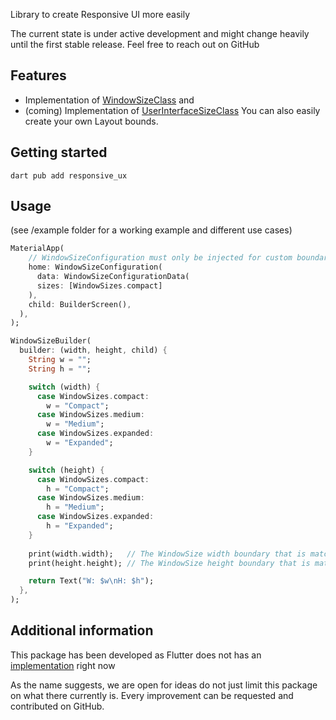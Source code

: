 <!--
This README describes the package. If you publish this package to pub.dev,
this README's contents appear on the landing page for your package.

For information about how to write a good package README, see the guide for
[writing package pages](https://dart.dev/guides/libraries/writing-package-pages).

For general information about developing packages, see the Dart guide for
[creating packages](https://dart.dev/guides/libraries/create-library-packages)
and the Flutter guide for
[developing packages and plugins](https://flutter.dev/developing-packages).
-->

Library to create Responsive UI more easily

The current state is under active development and might change heavily until the first stable release.
Feel free to reach out on GitHub

## Features

- Implementation of [WindowSizeClass](https://developer.android.com/develop/ui/compose/layouts/adaptive/window-size-classes?hl=de) and 
- (coming) Implementation of [UserInterfaceSizeClass](https://anvilproject.org/guides/content/creating-links)
You can also easily create your own Layout bounds.

## Getting started

```terminal
dart pub add responsive_ux
```

## Usage

(see /example folder for a working example and different use cases)

```dart
MaterialApp(
    // WindowSizeConfiguration must only be injected for custom boundaries, otherwise defaults are used (check documentation)
    home: WindowSizeConfiguration(
      data: WindowSizeConfigurationData(
      sizes: [WindowSizes.compact]
    ),
    child: BuilderScreen(),
  ),
);
```

```dart
WindowSizeBuilder(
  builder: (width, height, child) {
    String w = "";
    String h = "";

    switch (width) {
      case WindowSizes.compact:
        w = "Compact";
      case WindowSizes.medium:
        w = "Medium";
      case WindowSizes.expanded:
        w = "Expanded";
    }

    switch (height) {
      case WindowSizes.compact:
        h = "Compact";
      case WindowSizes.medium:
        h = "Medium";
      case WindowSizes.expanded:
        h = "Expanded";
    }
    
    print(width.width);   // The WindowSize width boundary that is matched
    print(height.height); // The WindowSize height boundary that is matched

    return Text("W: $w\nH: $h");
  },
);
```

## Additional information

This package has been developed as Flutter does not has an [implementation](https://github.com/flutter/flutter/issues/142343?notification_referrer_id=NT_kwDOBRti3rM5MjMzODYxOTQyOjg1NjgwODYy) right now

As the name suggests, we are open for ideas do not just limit this package on what there currently is. 
Every improvement can be requested and contributed on GitHub.

